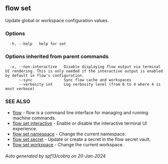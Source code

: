 ## flow set

Update global or workspace configuration values.

### Options

```
  -h, --help   help for set
```

### Options inherited from parent commands

```
  -x, --non-interactive   Disable displaying flow output via terminal UI rendering. This is only needed if the interactive output is enabled by default in flow's configuration.
      --sync              Sync flow cache and workspaces
      --verbosity int     Log verbosity level (from 0 to 4 where 4 is most verbose)
```

### SEE ALSO

* [flow](flow.md)	 - flow is a command line interface for managing and running machine commands.
* [flow set interactive](flow_set_interactive.md)	 - Enable or disable the interactive terminal UI experience.
* [flow set namespace](flow_set_namespace.md)	 - Change the current namespace.
* [flow set secret](flow_set_secret.md)	 - Update or create a secret in the flow secret vault.
* [flow set workspace](flow_set_workspace.md)	 - Change the current workspace.

###### Auto generated by spf13/cobra on 20-Jan-2024
